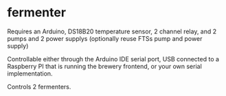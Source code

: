 # fermenter

Requires an Arduino, DS18B20 temperature sensor, 2 channel relay, and 2 pumps and 2 power supplys (optionally reuse FTSs pump and power supply)

Controllable either through the Arduino IDE serial port, USB connected to a Raspberry PI that is running the brewery frontend, or your own serial implementation.

Controls 2 fermenters.

